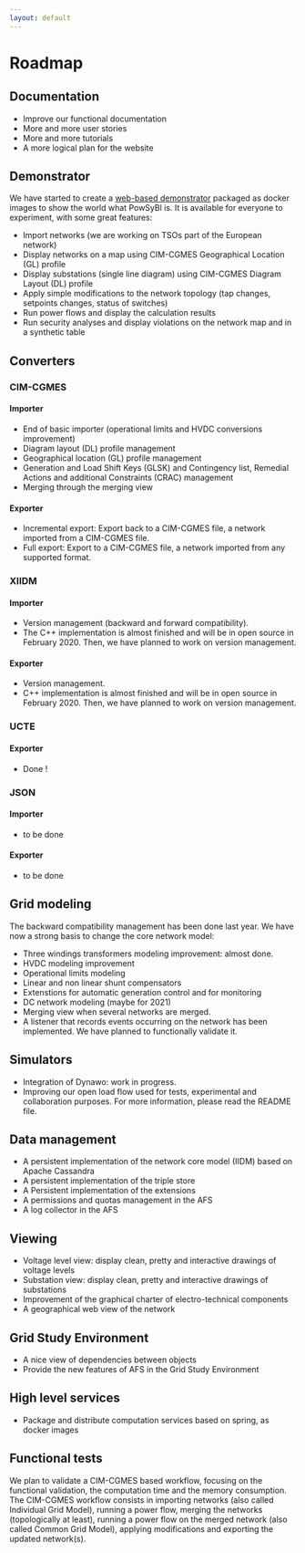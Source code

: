 ```yaml
---
layout: default
---
```


# Roadmap

## Documentation

- Improve our functional documentation
- More and more user stories
- More and more tutorials
- A more logical plan for the website

## Demonstrator

We have started to create a [web-based demonstrator](https://demo.powsybl.org/study-app/) packaged as docker images to show the world what PowSyBl is. It is available for everyone to experiment, with some great features:

- Import networks (we are working on TSOs part of the European network)
- Display networks on a map using CIM-CGMES Geographical Location (GL) profile
- Display substations (single line diagram) using CIM-CGMES Diagram Layout (DL) profile
- Apply simple modifications to the network topology (tap changes, setpoints changes, status of switches)
- Run power flows and display the calculation results
- Run security analyses and display violations on the network map and in a synthetic table

## Converters
### CIM-CGMES

#### Importer

- End of basic importer (operational limits and HVDC conversions improvement)
- Diagram layout (DL) profile management
- Geographical location (GL) profile management
- Generation and Load Shift Keys (GLSK) and Contingency list, Remedial Actions and additional Constraints (CRAC) management
- Merging through the merging view

#### Exporter

- Incremental export: Export back to a CIM-CGMES file, a network imported from a CIM-CGMES file.
- Full export: Export to a CIM-CGMES file, a network imported from any supported format.

### XIIDM

#### Importer

- Version management (backward and forward compatibility).
- The C++ implementation is almost finished and will be in open source in February 2020. Then, we have planned to work on version management.

#### Exporter

- Version management.
- C++ implementation is almost finished and will be in open source in February 2020. Then, we have planned to work on version management.

### UCTE

#### Exporter

- Done !

### JSON

#### Importer

- to be done

#### Exporter

- to be done

## Grid modeling

The backward compatibility management has been done last year. We have now a strong basis to change the core network model:

- Three windings transformers modeling improvement: almost done.
- HVDC modeling improvement
- Operational limits modeling
- Linear and non linear shunt compensators
- Extenstions for automatic generation control and for monitoring
- DC network modeling (maybe for 2021)
- Merging view when several networks are merged.
- A listener that records events occurring on the network has been implemented. We have planned to functionally validate it.

## Simulators

- Integration of Dynawo: work in progress.
- Improving our open load flow used for tests, experimental and collaboration purposes. For more information, please read the README file.

## Data management

- A persistent implementation of the network core model (IIDM) based on Apache Cassandra
- A persistent implementation of the triple store
- A Persistent implementation of the extensions
- A permissions and quotas management in the AFS
- A log collector in the AFS

## Viewing

- Voltage level view: display clean, pretty and interactive drawings of voltage levels
- Substation view: display clean, pretty and interactive drawings of substations
- Improvement of the graphical charter of electro-technical components
- A geographical web view of the network

## Grid Study Environment

- A nice view of dependencies between objects
- Provide the new features of AFS in the Grid Study Environment

## High level services

- Package and distribute computation services based on spring, as docker images

## Functional tests

We plan to validate a CIM-CGMES based workflow, focusing on the functional validation, the computation time and the memory consumption. The CIM-CGMES workflow consists in importing networks (also called Individual Grid Model), running a power flow, merging the networks (topologically at least), running a power flow on the merged network (also called Common Grid Model), applying modifications and exporting the updated network(s).


